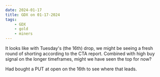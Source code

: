 ```yaml
---
date: 2024-01-17
title: GDX on 01-17-2024
tags: 
    - GDX
    - gold
    - miners
---
```

<div class="post">
<snapshot-grid 
    :reports="['CTA.01-16-2024.GDX.png', 'CTA.01-17-2024.GDX.png', 'MTP.01-17-2024.GDX.png']"
    chart="Chart.2024-01-17.GDX.png"
/>
<p>
It looks like with Tuesday's (the 16th) drop, we might be seeing a fresh round of shorting according to the CTA report.
Combined with high buy signal on the longer timeframes, might we have seen the top for now?
</p>
<p>
Had bought a PUT at open on the 16th to see where that leads.
</p>
</div>